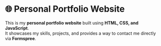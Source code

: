 # 🌐 Personal Portfolio Website

This is my **personal portfolio website** built using **HTML, CSS, and JavaScript**.  
It showcases my skills, projects, and provides a way to contact me directly via **Formspree**.
